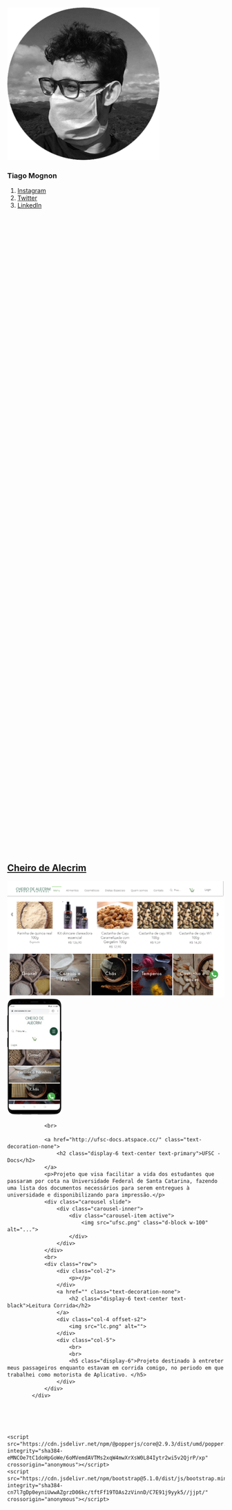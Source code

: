 <!DOCTYPE html>
<html>
<head>
	<title>Mognon.DB</title>
	<link href="https://cdn.jsdelivr.net/npm/bootstrap@5.1.0/dist/css/bootstrap.min.css" rel="stylesheet" integrity="sha384-KyZXEAg3QhqLMpG8r+8fhAXLRk2vvoC2f3B09zVXn8CA5QIVfZOJ3BCsw2P0p/We" crossorigin="anonymous">
	<script src="https://cdn.jsdelivr.net/npm/bootstrap@5.1.0/dist/js/bootstrap.bundle.min.js" integrity="sha384-U1DAWAznBHeqEIlVSCgzq+c9gqGAJn5c/t99JyeKa9xxaYpSvHU5awsuZVVFIhvj" crossorigin="anonymous"></script>
</head>
<style type="text/css" media="screen">
	.esq {
		height: 2000px;
	}	

	.sombra {
		box-shadow: 0 4px 8px 0 rgba(0, 0, 0, 0.2), 0 6px 20px 0 rgba(0, 0, 0, 0.19);
	}

	img.sombra:hover {
		background-color: #fff;
	}

</style>

<body>
		<div class="row">	
			<div class="col-3 bg-dark esq text-center">	
				<div class="container">	
					<br>	
					<br>	
					<br>	
					<br>	
					<div class="position-fixed col-2 bg dark">
				    <img class="" src="pic_circle.png" height="70%" width="70%" alt="...">
					<br>
					<h3 class="display-4 text-light">Tiago Mognon</h3>
					<nav style="--bs-breadcrumb-divider: '';" aria-label="breadcrumb">
					  <ol class="breadcrumb">
					    <li class="breadcrumb-item active" aria-current="page"><a href="http://www.instagram.com/tmognon">Instagram</a></li>
					    <li class="breadcrumb-item active" aria-current="page"><a href="http://www.twitter.com/tmognon">Twitter</a></li>
					    <li class="breadcrumb-item active" aria-current="page"><a href="http://www.linkedin.com/in/tmognon">LinkedIn</a></li>
					  </ol>
					</nav>
					</div>
				</div>
			</div>
			<div class="col-9">	
				<br>
				<a href="www.cheirodealecrim.com" class="text-decoration-none">
					<h2 class="display-6 text-center text-success">Cheiro de Alecrim</h2>
				</a>
				<div class="carousel slide">
				 	<div class="carousel-inner">
					    <div class="carousel-item active">
						  	<img src="CdA.png" class="d-block w-100" alt="...">
						  	<div class="card-img-overlay text-end ">
						  		<img class=" " src="mobileCA.png" width="25%" alt="">
					    	</div>
				  		</div>
					</div>
				</div>

				<br>

				<a href="http://ufsc-docs.atspace.cc/" class="text-decoration-none">
					<h2 class="display-6 text-center text-primary">UFSC - Docs</h2>
				</a>
				<p>Projeto que visa facilitar a vida dos estudantes que passaram por cota na Universidade Federal de Santa Catarina, fazendo uma lista dos documentos necessários para serem entregues à universidade e disponibilizando para impressão.</p>
				<div class="carousel slide">
				 	<div class="carousel-inner">
					    <div class="carousel-item active">
						  	<img src="ufsc.png" class="d-block w-100" alt="...">
				  		</div>
					</div>
				</div>
				<br>
				<div class="row">
					<div class="col-2">
						<p></p>
					</div>
					<a href="" class="text-decoration-none">
						<h2 class="display-6 text-center text-black">Leitura Corrida</h2>
					</a>
					<div class="col-4 offset-s2">
						<img src="lc.png" alt="">
					</div>
					<div class="col-5">
						<br>
						<br>
						<h5 class="display-6">Projeto destinado à entreter meus passageiros enquanto estavam em corrida comigo, no periodo em que trabalhei como motorista de Aplicativo. </h5>
					</div>
				</div>
			</div>





	<script src="https://cdn.jsdelivr.net/npm/@popperjs/core@2.9.3/dist/umd/popper.min.js" integrity="sha384-eMNCOe7tC1doHpGoWe/6oMVemdAVTMs2xqW4mwXrXsW0L84Iytr2wi5v2QjrP/xp" crossorigin="anonymous"></script>
	<script src="https://cdn.jsdelivr.net/npm/bootstrap@5.1.0/dist/js/bootstrap.min.js" integrity="sha384-cn7l7gDp0eyniUwwAZgrzD06kc/tftFf19TOAs2zVinnD/C7E91j9yyk5//jjpt/" crossorigin="anonymous"></script>
</body>
</html>
